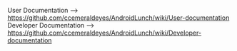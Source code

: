 User Documentation --> https://github.com/ccemeraldeyes/AndroidLunch/wiki/User-documentation
Developer Documentation --> https://github.com/ccemeraldeyes/AndroidLunch/wiki/Developer-documentation
